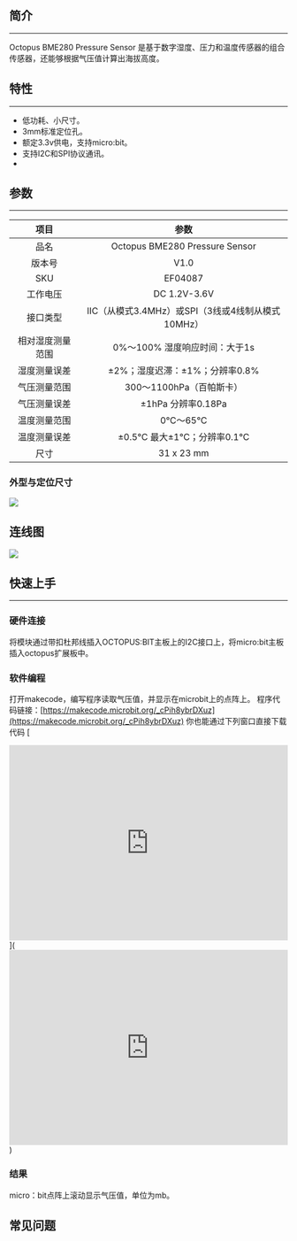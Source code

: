 ## 简介
---
Octopus BME280 Pressure Sensor 是基于数字湿度、压力和温度传感器的组合传感器，还能够根据气压值计算出海拔高度。

## 特性 
---
- 低功耗、小尺寸。
- 3mm标准定位孔。
- 额定3.3v供电，支持micro:bit。
- 支持I2C和SPI协议通讯。
- 
## 参数
---
项目 | 参数 
:-: | :-: 
品名|Octopus BME280 Pressure Sensor
版本号|V1.0
SKU| EF04087
工作电压|DC 1.2V-3.6V
接口类型|IIC（从模式3.4MHz）或SPI（3线或4线制从模式10MHz）
相对湿度测量范围|0%～100% 湿度响应时间：大于1s
湿度测量误差|±2%；湿度迟滞：±1%；分辨率0.8%
气压测量范围|300～1100hPa（百帕斯卡）
气压测量误差|±1hPa 分辨率0.18Pa
温度测量范围|0℃～65℃
温度测量误差|±0.5℃ 最大±1℃；分辨率0.1℃
尺寸|31 x 23 mm

### 外型与定位尺寸  
![](https://i.imgur.com/ZCHyqrg.png)

## 连线图
![](https://i.imgur.com/TGFmmNb.png)
## 快速上手  
---  
### 硬件连接  

将模块通过带扣杜邦线插入OCTOPUS:BIT主板上的I2C接口上，将micro:bit主板插入octopus扩展板中。

### 软件编程  

打开makecode，编写程序读取气压值，并显示在microbit上的点阵上。
程序代码链接：[https://makecode.microbit.org/_cPih8ybrDXuz](https://makecode.microbit.org/_cPih8ybrDXuz)
你也能通过下列窗口直接下载代码
[<div style="position:relative;height:0;padding-bottom:70%;overflow:hidden;"><iframe style="position:absolute;top:0;left:0;width:100%;height:100%;" src="https://makecode.microbit.org/#pub:_cPih8ybrDXuz" frameborder="0" sandbox="allow-popups allow-forms allow-scripts allow-same-origin"></iframe></div>](<div style="position:relative;height:0;padding-bottom:70%;overflow:hidden;"><iframe style="position:absolute;top:0;left:0;width:100%;height:100%;" src="https://makecode.microbit.org/#pub:_cPih8ybrDXuz" frameborder="0" sandbox="allow-popups allow-forms allow-scripts allow-same-origin"></iframe></div>)

### 结果  
micro：bit点阵上滚动显示气压值，单位为mb。

## 常见问题
